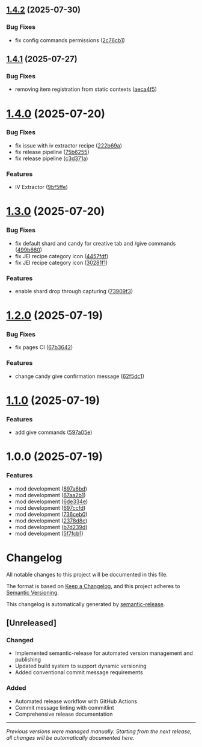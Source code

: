 ## [1.4.2](https://github.com/psbds/cobblemon-iv-candy/compare/v1.4.1...v1.4.2) (2025-07-30)


### Bug Fixes

* fix config commands permissions ([2c76cb1](https://github.com/psbds/cobblemon-iv-candy/commit/2c76cb10c503878810edd3b3135b1e533c3380d1))

## [1.4.1](https://github.com/psbds/cobblemon-iv-candy/compare/v1.4.0...v1.4.1) (2025-07-27)


### Bug Fixes

* removing item registration from static contexts ([aeca4f5](https://github.com/psbds/cobblemon-iv-candy/commit/aeca4f564c6d306c155085799f98a63b654abcce))

# [1.4.0](https://github.com/psbds/cobblemon-iv-candy/compare/v1.3.0...v1.4.0) (2025-07-20)


### Bug Fixes

* fix issue with iv extractor recipe ([222b69a](https://github.com/psbds/cobblemon-iv-candy/commit/222b69ae7c1f4dc40685ae473ebcb80a6aa19026))
* fix release pipeline ([75b6255](https://github.com/psbds/cobblemon-iv-candy/commit/75b6255e6a82b840d76b86db948579b166943724))
* fix release pipeline ([c3d371a](https://github.com/psbds/cobblemon-iv-candy/commit/c3d371a4f6718fc3f1dc89d778550d5ee1b7fe1a))


### Features

* IV Extractor ([9bf5ffe](https://github.com/psbds/cobblemon-iv-candy/commit/9bf5ffec23ee5462033cad7a2b9044681dc1aec2))

# [1.3.0](https://github.com/psbds/cobblemon-iv-candy/compare/v1.2.0...v1.3.0) (2025-07-20)


### Bug Fixes

* fix default shard and candy for creative tab and /give commands ([499b660](https://github.com/psbds/cobblemon-iv-candy/commit/499b660325fb5efaa923562d5e028e2a5963ffe0))
* fix JEI recipe category icon ([4457fdf](https://github.com/psbds/cobblemon-iv-candy/commit/4457fdfae9abc36c1d3bda531b3e92392e9fe1d1))
* fix JEI recipe category icon ([30281f1](https://github.com/psbds/cobblemon-iv-candy/commit/30281f165cfca9bbe4fa0e17fc528f7e02969198))


### Features

* enable shard drop through capturing ([73909f3](https://github.com/psbds/cobblemon-iv-candy/commit/73909f3e28d3f5e208baf1391882411969236c2a))

# [1.2.0](https://github.com/psbds/cobblemon-iv-candy/compare/v1.1.0...v1.2.0) (2025-07-19)


### Bug Fixes

* fix pages CI ([67b3642](https://github.com/psbds/cobblemon-iv-candy/commit/67b36425b24cea933a347528f3e34286610176bf))


### Features

* change candy give confirmation message ([62f5dc1](https://github.com/psbds/cobblemon-iv-candy/commit/62f5dc1b8d321458033a1b3f85b8bdebfef00205))

# [1.1.0](https://github.com/psbds/cobblemon-iv-candy/compare/v1.0.0...v1.1.0) (2025-07-19)


### Features

* add give commands ([597a05e](https://github.com/psbds/cobblemon-iv-candy/commit/597a05edc2693e449124024e60f8152d093622da))

# 1.0.0 (2025-07-19)


### Features

* mod development ([897a6bd](https://github.com/psbds/cobblemon-iv-candy/commit/897a6bd1d73512ee58375fddaee7e8154720d5a2))
* mod development ([67aa2b1](https://github.com/psbds/cobblemon-iv-candy/commit/67aa2b181a757a57058c1a4b7e9183c44ed72294))
* mod development ([6de334e](https://github.com/psbds/cobblemon-iv-candy/commit/6de334e1419e7fc535552392c66078cd7f3e5d37))
* mod development ([697ccfd](https://github.com/psbds/cobblemon-iv-candy/commit/697ccfd7921dddff78f743bc7eab5f16f1d7c440))
* mod development ([736ceb0](https://github.com/psbds/cobblemon-iv-candy/commit/736ceb09b588484ab3acaf06503835f77746f639))
* mod development ([2378d8c](https://github.com/psbds/cobblemon-iv-candy/commit/2378d8c3380d3172ffc18cc25f01e8bf857b3d38))
* mod development ([b7d239d](https://github.com/psbds/cobblemon-iv-candy/commit/b7d239dc8cf3441fa08e00f115df5c14c54758e6))
* mod development ([5f7fcb1](https://github.com/psbds/cobblemon-iv-candy/commit/5f7fcb1e30b53e36ddeff531c35d8e8e69087456))

# Changelog

All notable changes to this project will be documented in this file.

The format is based on [Keep a Changelog](https://keepachangelog.com/en/1.0.0/),
and this project adheres to [Semantic Versioning](https://semver.org/spec/v2.0.0.html).

This changelog is automatically generated by [semantic-release](https://github.com/semantic-release/semantic-release).

## [Unreleased]

### Changed
- Implemented semantic-release for automated version management and publishing
- Updated build system to support dynamic versioning
- Added conventional commit message requirements

### Added
- Automated release workflow with GitHub Actions
- Commit message linting with commitlint
- Comprehensive release documentation

---

*Previous versions were managed manually. Starting from the next release, all changes will be automatically documented here.*

